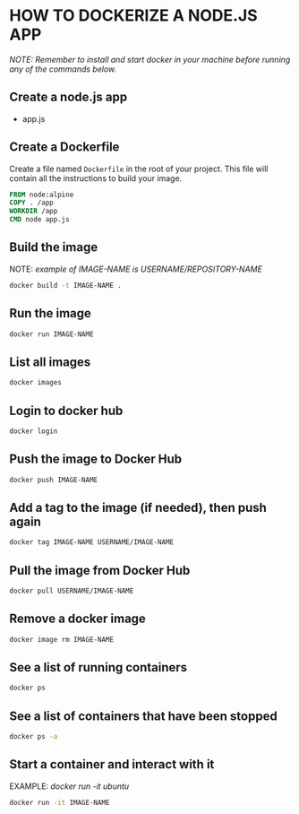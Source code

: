 # HOW TO DOCKERIZE A NODE.JS APP

_NOTE: Remember to install and start docker in your machine before running any of the commands below._

## Create a node.js app

- app.js

## Create a Dockerfile

Create a file named `Dockerfile` in the root of your project. This file will contain all the instructions to build your image.

```dockerfile
FROM node:alpine
COPY . /app
WORKDIR /app
CMD node app.js
```

## Build the image

NOTE: _example of IMAGE-NAME is USERNAME/REPOSITORY-NAME_

```bash
docker build -t IMAGE-NAME .
```

## Run the image

```bash
docker run IMAGE-NAME
```

## List all images

```bash
docker images
```

## Login to docker hub

```bash
docker login
```

## Push the image to Docker Hub

```bash
docker push IMAGE-NAME
```

## Add a tag to the image (if needed), then push again

```bash
docker tag IMAGE-NAME USERNAME/IMAGE-NAME
```

## Pull the image from Docker Hub

```bash
docker pull USERNAME/IMAGE-NAME
```

## Remove a docker image

```bash
docker image rm IMAGE-NAME
```

## See a list of running containers

```bash
docker ps
```

## See a list of containers that have been stopped

```bash
docker ps -a
```

## Start a container and interact with it

EXAMPLE: _docker run -it ubuntu_

```bash
docker run -it IMAGE-NAME
```
